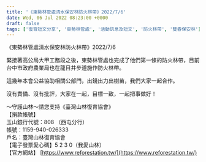 ```yaml
---
title: '《東勢林管處清水保安林防火林帶》2022/7/6'
date: Wed, 06 Jul 2022 08:23:00 +0000
draft: false
tags: ['復育短文分享', '東勢林管處', '活動訊息及短文', '防火林帶', '雙春保安林']
---
```


《東勢林管處清水保安林防火林帶》2022/7/6

  
緊接著高公局大甲工務段之後，東勢林管處也完成了他們第一條的防火林帶，目前台中市政府農業局也在龍目井步道施作防火林帶。

這幾年本會公益協助相關公部門，出錢出力出樹苗，我們大家一起合作。

沒有責備、沒有批評，大家在一起，目標一致，一起把事做好！

～守護山林～請您支持《臺灣山林復育協會》  
【捐款帳號】  
玉山銀行代號：808 （西屯分行）  
帳號：1159-940-026333  
戶名：臺灣山林復育協會  
【電子發票愛心碼】5 2 3 0（我愛山林）  
【官方網站】 [https://www.reforestation.tw/](https://www.reforestation.tw/)